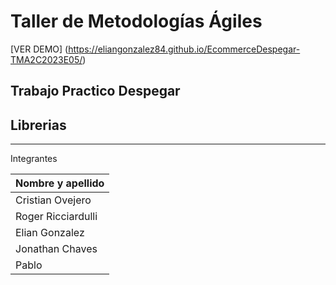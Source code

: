 # Taller de Metodologías Ágiles 


[VER DEMO] (https://eliangonzalez84.github.io/EcommerceDespegar-TMA2C2023E05/)

## Trabajo Practico Despegar

## Librerias
___
Integrantes

| Nombre y apellido |
| ----------------- |
| Cristian Ovejero |
| Roger Ricciardulli |
| Elian Gonzalez |
| Jonathan Chaves |
| Pablo |